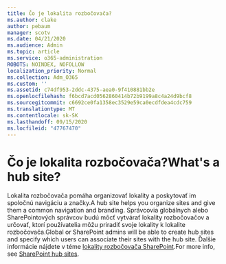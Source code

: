 ```yaml
---
title: Čo je lokalita rozbočovača?
ms.author: clake
author: pebaum
manager: scotv
ms.date: 04/21/2020
ms.audience: Admin
ms.topic: article
ms.service: o365-administration
ROBOTS: NOINDEX, NOFOLLOW
localization_priority: Normal
ms.collection: Adm_O365
ms.custom: ''
ms.assetid: c74df953-2ddc-4375-aea0-9f410881bb2e
ms.openlocfilehash: f6bcd7acd0562860414b72b9199a8c4a24d9bcf8
ms.sourcegitcommit: c6692ce0fa1358ec3529e59ca0ecdfdea4cdc759
ms.translationtype: MT
ms.contentlocale: sk-SK
ms.lasthandoff: 09/15/2020
ms.locfileid: "47767470"
---
```

# <a name="whats-a-hub-site"></a><span data-ttu-id="c1954-102">Čo je lokalita rozbočovača?</span><span class="sxs-lookup"><span data-stu-id="c1954-102">What's a hub site?</span></span>

<span data-ttu-id="c1954-103">Lokalita rozbočovača pomáha organizovať lokality a poskytovať im spoločnú navigáciu a značky.</span><span class="sxs-lookup"><span data-stu-id="c1954-103">A hub site helps you organize sites and give them a common navigation and branding.</span></span> <span data-ttu-id="c1954-104">Správcovia globálnych alebo SharePointových správcov budú môcť vytvárať lokality rozbočovačov a určovať, ktorí používatelia môžu priradiť svoje lokality k lokalite rozbočovača.</span><span class="sxs-lookup"><span data-stu-id="c1954-104">Global or SharePoint admins will be able to create hub sites and specify which users can associate their sites with the hub site.</span></span> <span data-ttu-id="c1954-105">Ďalšie informácie nájdete v téme [lokality rozbočovača SharePoint](https://go.microsoft.com/fwlink/?linkid=869388).</span><span class="sxs-lookup"><span data-stu-id="c1954-105">For more info, see [SharePoint hub sites](https://go.microsoft.com/fwlink/?linkid=869388).</span></span>
  